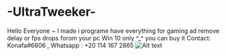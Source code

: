   # -UltraTweeker-
Hello Everyone ~
I made i programe have everything for gaming ad remove delay or fps drops forom your pc 
Win 10 only ^_^ 
you can buy it 
Contact:
Konafa#6806 ,
Whatsapp : +20 114 167 2865
![Alt text](https://cdn.discordapp.com/attachments/1145831058617671723/1180035139837890570/image.png?ex=657bf45d&is=65697f5d&hm=56bd3d28e72740c6e0ccbd6da81b92df680a9aab680ce24ef9405a8ff9fa4a03&)
